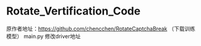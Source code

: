 # Rotate_Vertification_Code
原作者地址：https://github.com/chencchen/RotateCaptchaBreak  （下载训练模型）
main.py 修改driver地址
